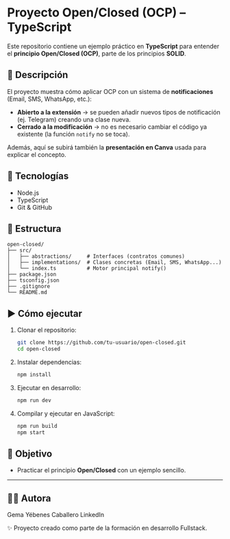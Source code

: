 # Proyecto Open/Closed (OCP) – TypeScript

Este repositorio contiene un ejemplo práctico en **TypeScript** para entender el **principio Open/Closed (OCP)**, parte de los principios **SOLID**.

## 📖 Descripción

El proyecto muestra cómo aplicar OCP con un sistema de **notificaciones** (Email, SMS, WhatsApp, etc.):

* **Abierto a la extensión** → se pueden añadir nuevos tipos de notificación (ej. Telegram) creando una clase nueva.
* **Cerrado a la modificación** → no es necesario cambiar el código ya existente (la función `notify` no se toca).

Además, aquí se subirá también la **presentación en Canva** usada para explicar el concepto.

## 🚀 Tecnologías

* Node.js
* TypeScript
* Git & GitHub

## 📂 Estructura

```
open-closed/
├── src/
│   ├── abstractions/     # Interfaces (contratos comunes)
│   ├── implementations/  # Clases concretas (Email, SMS, WhatsApp...)
│   └── index.ts          # Motor principal notify()
├── package.json
├── tsconfig.json
├── .gitignore
└── README.md
```

## ▶️ Cómo ejecutar

1. Clonar el repositorio:

   ```bash
   git clone https://github.com/tu-usuario/open-closed.git
   cd open-closed
   ```
2. Instalar dependencias:

   ```bash
   npm install
   ```
3. Ejecutar en desarrollo:

   ```bash
   npm run dev
   ```
4. Compilar y ejecutar en JavaScript:

   ```bash
   npm run build
   npm start
   ```

## 🎯 Objetivo

* Practicar el principio **Open/Closed** con un ejemplo sencillo.

---

## 👩‍💻 Autora

Gema Yébenes Caballero
LinkedIn

✨ Proyecto creado como parte de la formación en desarrollo Fullstack.
